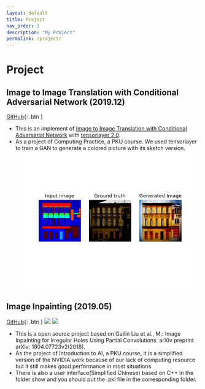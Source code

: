 ```yaml
---
layout: default
title: Project
nav_order: 3
description: "My Project"
permalink: /project/
---
```

# Project

## Image to Image Translation with Conditional Adversarial Network (2019.12)
[GitHub](https://github.com/semiwaker/Image-to-Image-Translation-with-Conditional-Adversarial-Network){: .btn }
- This is an implement of [Image to Image Translation with Conditional Adversarial Network](https://arxiv.org/abs/1611.07004) with [tensorlayer 2.0](http://tensorlayer.org).
- As a project of Computing Practice, a PKU course. We used tensorlayer to train a GAN to generate a colored picture with its sketch version.
![](https://raw.githubusercontent.com/semiwaker/Image-to-Image-Translation-with-Conditional-Adversarial-Network/master/images/facades1.jpg)

## Image Inpainting (2019.05)
[GitHub](https://github.com/NaturezzZ/Inpainting){: .btn }
![](https://naturezzz.github.io/docs/project/inpainting1.png)
![](https://naturezzz.github.io/docs/project/inpainting2.png)
- This is a open source project based on Guilin Liu et al., M.: Image Inpainting for Irregular Holes Using Partial Convolutions. arXiv preprint arXiv: 1804.07723v2(2018).
- As the project of Introduction to AI, a PKU course, it is a simplified version of the NVIDIA work because of our lack of computing resource but it still makes good performance in most situations.
- There is also a user interface(Simplified Chinese) based on C++ in the folder show and you should put the .pkl file in the corresponding folder.